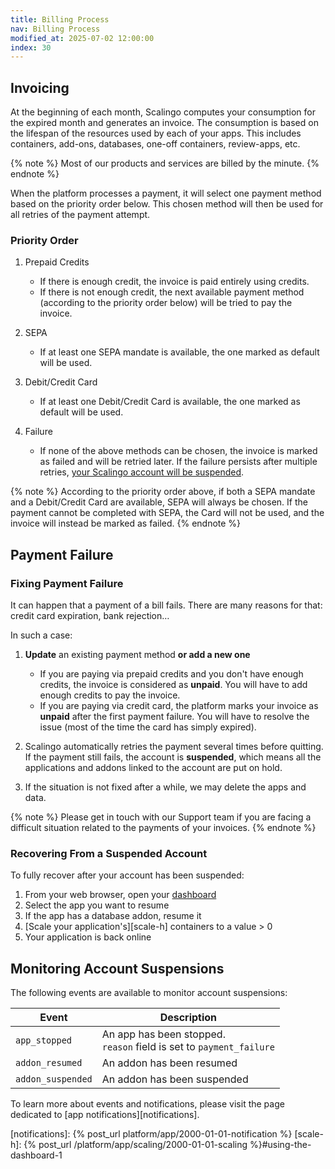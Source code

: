 ```yaml
---
title: Billing Process
nav: Billing Process
modified_at: 2025-07-02 12:00:00
index: 30
---
```



## Invoicing

At the beginning of each month, Scalingo computes your consumption for the
expired month and generates an invoice. The consumption is based on the
lifespan of the resources used by each of your apps. This includes containers,
add-ons, databases, one-off containers, review-apps, etc.

{% note %}
Most of our products and services are billed by the minute.
{% endnote %}

When the platform processes a payment, it will select one payment method based on the priority order below. This chosen method will then be used for all retries of the payment attempt.

### Priority Order

1. Prepaid Credits
   - If there is enough credit, the invoice is paid entirely using credits.
   - If there is not enough credit, the next available payment method (according to the priority order below) will be tried to pay the invoice.

2. SEPA
   - If at least one SEPA mandate is available, the one marked as default will be used.

3. Debit/Credit Card
   - If at least one Debit/Credit Card is available, the one marked as default will be used.

4. Failure
   - If none of the above methods can be chosen, the invoice is marked as failed and will be retried later. If the failure persists after multiple retries, [your Scalingo account will be suspended](#payment-failure).

{% note %}
According to the priority order above, if both a SEPA mandate and a Debit/Credit Card are available, SEPA will always be chosen. If the payment cannot be completed with SEPA, the Card will not be used, and the invoice will instead be marked as failed.
{% endnote %}

## Payment Failure

### Fixing Payment Failure

It can happen that a payment of a bill fails. There are many reasons for that:
credit card expiration, bank rejection…

In such a case:

1. **Update** an existing payment method **or add a new one**
   - If you are paying via prepaid credits and you don't have enough credits,
     the invoice is considered as **unpaid**. You will have to add enough
     credits to pay the invoice.
   - If you are paying via credit card, the platform marks your invoice as
     **unpaid** after the first payment failure. You will have to resolve the
     issue (most of the time the card has simply expired).

2. Scalingo automatically retries the payment several times before quitting.
   If the payment still fails, the account is **suspended**, which means all
   the applications and addons linked to the account are put on hold.

3. If the situation is not fixed after a while, we may delete the apps and
   data.

{% note %}
Please get in touch with our Support team if you are facing a difficult
situation related to the payments of your invoices.
{% endnote %}

### Recovering From a Suspended Account

To fully recover after your account has been suspended:

1. From your web browser, open your [dashboard][dashboard]
2. Select the app you want to resume
3. If the app has a database addon, resume it
4. [Scale your application's][scale-h] containers to a value > 0
5. Your application is back online


## Monitoring Account Suspensions

The following events are available to monitor account suspensions:

| Event             | Description                 |
| ----------------- | --------------------------- |
| `app_stopped`     | An app has been stopped.<br />`reason` field is set to `payment_failure` |
| `addon_resumed`   | An addon has been resumed   |
| `addon_suspended` | An addon has been suspended |

To learn more about events and notifications, please visit the page dedicated
to [app notifications][notifications].


[dashboard]: https://dashboard.scalingo.com

[notifications]: {% post_url platform/app/2000-01-01-notification %}
[scale-h]: {% post_url /platform/app/scaling/2000-01-01-scaling %}#using-the-dashboard-1
